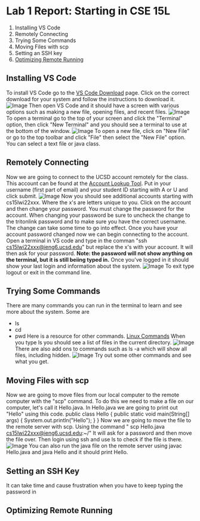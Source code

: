 


# Lab 1 Report: Starting in CSE 15L

1. Installing VS Code
2. Remotely Connecting
3. Trying Some Commands
4. Moving Files with scp
5. Setting an SSH key
6. [Optimizing Remote Running](#optum)



## Installing VS Code
 To install VS Code go to the [VS Code Download](https://code.visualstudio.com/download) page. Click on the correct download for your system and follow the instructions to download it.
![Image](photos/VSCodeDownload.png)
Then open VS Code and it should have a screen with various options such as making a new file, opening files, and recent files.
![Image](photos/VSCodeHome.png)
To open a terminal go to the top of your screen and click the "Terminal" option, then click "New Terminal" and you should see a terminal to use at the bottom of the window.
![Image](photos/VSCodeTerm.png)
To open a new file, click on "New File" or go to the top toolbar and click "File" then select the "New File" option. You can select a text file or java class.
  
## Remotely Connecting 
Now we are going to connect to the UCSD account remotely for the class. This account can be found at the [Account Lookup Tool](https://sdacs.ucsd.edu/~icc/index.php). Put in your username (first part of email) and your student ID starting with A or U and click submit. 
![Image](photos/AccLookup.png)
Now you should see additional accounts starting with cs15lwi22xxx. Where the x's are letters unique to you. Click on the account and then change your password. You must change the password for the account. When changing your password be sure to uncheck the change to the tritonlink password and to make sure you have the correct username. The change can take some time to go into effect.
Once you have your account password changed now we can begin connecting to the account. Open a terminal in VS code and type in the comman "ssh cs15lwi22xxx@ieng6.ucsd.edu" but replace the x's with your account. It will then ask for your password. 
**Note: the password will not show anything on the terminal, but it is still beiing typed in.**
Once you've logged in it should show your last login and information about the system.
![Image](photos/VSCodeLoggedIn.png) 
To exit type logout or exit in the command line.


## Trying Some Commands 
There are many commands you can run in the terminal to learn and see more about the system. 
Some are 
- ls 
- cd
- pwd 
Here is a resource for other commands. [Linux Commands](https://ss64.com/bash/)
When you type ls you should see a list of files in the current directory. 
![Image](photos/ls.png)
There are also add ons to commands such as ls -a which will show all files, including hidden.
![Image](photos/lsa.png)
Try out some other commands and see what you get.

## Moving Files with scp
Now we are going to move files from our local computer to the remote computer with the "scp" command. To do this we need to make a file on our computer, let's call it Hello.java.
In Hello.java we are going to print out "Hello" using this code.
public class Hello {
    public static void main(String[] args) {
    System.out.println("Hello");
    }
}
Now we are going to move the file to the remote server with scp. Using the command " scp Hello.java cs15lwi22xxx@ieng6.ucsd.edu:~/" 
It will ask for a password and then move the file over. Then login using ssh and use ls to check if the file is there.
![Image](photos/scp.png)
You can also run the java file on the remote server using javac Hello.java and java Hello and it should print Hello.

## Setting an SSH Key
It can take time and cause frustration when you have to keep typing the password in


## Optimizing Remote Running<a name = "optum"></a>